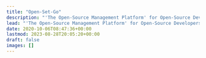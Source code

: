 ```yaml
---
title: "Open-Set-Go"
description: "'The Open-Source Management Platform' for Open-Source Developers that provides the creation of new open-source projects and operational review for existing projects."
lead: "'The Open-Source Management Platform' for Open-Source Developers that provides the creation of new open-source projects and operational review for existing projects."
date: 2020-10-06T08:47:36+00:00
lastmod: 2023-08-28T20:05:20+00:00
draft: false
images: []
---
```

